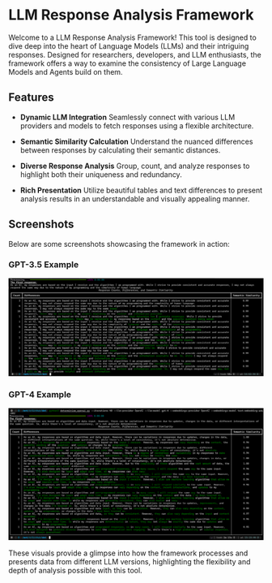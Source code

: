 # LLM Response Analysis Framework

Welcome to a LLM Response Analysis Framework! This tool is designed to dive deep into the heart of Language Models (LLMs) and their intriguing responses. Designed for researchers, developers, and LLM enthusiasts, the framework offers a way to examine the consistency of Large Language Models and Agents build on them.

## Features

- **Dynamic LLM Integration**
Seamlessly connect with various LLM providers and models to fetch responses using a flexible architecture.

- **Semantic Similarity Calculation**
Understand the nuanced differences between responses by calculating their semantic distances.

- **Diverse Response Analysis**
Group, count, and analyze responses to highlight both their uniqueness and redundancy.

- **Rich Presentation**
Utilize beautiful tables and text differences to present analysis results in an understandable and visually appealing manner.

## Screenshots

Below are some screenshots showcasing the framework in action:

### GPT-3.5 Example

![GPT-3.5 Analysis](docs/img/GPT3.5.png)

### GPT-4 Example

![GPT-4 Analysis](docs/img/GPT4.png)

These visuals provide a glimpse into how the framework processes and presents data from different LLM versions, highlighting the flexibility and depth of analysis possible with this tool.
